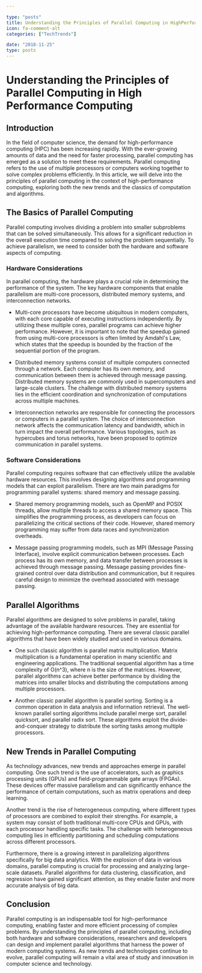 ```yaml
---

type: "posts"
title: Understanding the Principles of Parallel Computing in HighPerformance Computing
icon: fa-comment-alt
categories: ["TechTrends"]

date: "2018-11-25"
type: posts
---
```



# Understanding the Principles of Parallel Computing in High Performance Computing

## Introduction

In the field of computer science, the demand for high-performance computing (HPC) has been increasing rapidly. With the ever-growing amounts of data and the need for faster processing, parallel computing has emerged as a solution to meet these requirements. Parallel computing refers to the use of multiple processors or computers working together to solve complex problems efficiently. In this article, we will delve into the principles of parallel computing in the context of high-performance computing, exploring both the new trends and the classics of computation and algorithms.

## The Basics of Parallel Computing

Parallel computing involves dividing a problem into smaller subproblems that can be solved simultaneously. This allows for a significant reduction in the overall execution time compared to solving the problem sequentially. To achieve parallelism, we need to consider both the hardware and software aspects of computing.

### Hardware Considerations

In parallel computing, the hardware plays a crucial role in determining the performance of the system. The key hardware components that enable parallelism are multi-core processors, distributed memory systems, and interconnection networks.

-   Multi-core processors have become ubiquitous in modern computers, with each core capable of executing instructions independently. By utilizing these multiple cores, parallel programs can achieve higher performance. However, it is important to note that the speedup gained from using multi-core processors is often limited by Amdahl's Law, which states that the speedup is bounded by the fraction of the sequential portion of the program.

-   Distributed memory systems consist of multiple computers connected through a network. Each computer has its own memory, and communication between them is achieved through message passing. Distributed memory systems are commonly used in supercomputers and large-scale clusters. The challenge with distributed memory systems lies in the efficient coordination and synchronization of computations across multiple machines.

-   Interconnection networks are responsible for connecting the processors or computers in a parallel system. The choice of interconnection network affects the communication latency and bandwidth, which in turn impact the overall performance. Various topologies, such as hypercubes and torus networks, have been proposed to optimize communication in parallel systems.

### Software Considerations

Parallel computing requires software that can effectively utilize the available hardware resources. This involves designing algorithms and programming models that can exploit parallelism. There are two main paradigms for programming parallel systems: shared memory and message passing.

-   Shared memory programming models, such as OpenMP and POSIX threads, allow multiple threads to access a shared memory space. This simplifies the programming process, as developers can focus on parallelizing the critical sections of their code. However, shared memory programming may suffer from data races and synchronization overheads.

-   Message passing programming models, such as MPI (Message Passing Interface), involve explicit communication between processes. Each process has its own memory, and data transfer between processes is achieved through message passing. Message passing provides fine-grained control over data distribution and communication, but it requires careful design to minimize the overhead associated with message passing.

## Parallel Algorithms

Parallel algorithms are designed to solve problems in parallel, taking advantage of the available hardware resources. They are essential for achieving high-performance computing. There are several classic parallel algorithms that have been widely studied and used in various domains.

-   One such classic algorithm is parallel matrix multiplication. Matrix multiplication is a fundamental operation in many scientific and engineering applications. The traditional sequential algorithm has a time complexity of O(n^3), where n is the size of the matrices. However, parallel algorithms can achieve better performance by dividing the matrices into smaller blocks and distributing the computations among multiple processors.

-   Another classic parallel algorithm is parallel sorting. Sorting is a common operation in data analysis and information retrieval. The well-known parallel sorting algorithms include parallel merge sort, parallel quicksort, and parallel radix sort. These algorithms exploit the divide-and-conquer strategy to distribute the sorting tasks among multiple processors.

## New Trends in Parallel Computing

As technology advances, new trends and approaches emerge in parallel computing. One such trend is the use of accelerators, such as graphics processing units (GPUs) and field-programmable gate arrays (FPGAs). These devices offer massive parallelism and can significantly enhance the performance of certain computations, such as matrix operations and deep learning.

Another trend is the rise of heterogeneous computing, where different types of processors are combined to exploit their strengths. For example, a system may consist of both traditional multi-core CPUs and GPUs, with each processor handling specific tasks. The challenge with heterogeneous computing lies in efficiently partitioning and scheduling computations across different processors.

Furthermore, there is a growing interest in parallelizing algorithms specifically for big data analytics. With the explosion of data in various domains, parallel computing is crucial for processing and analyzing large-scale datasets. Parallel algorithms for data clustering, classification, and regression have gained significant attention, as they enable faster and more accurate analysis of big data.

## Conclusion

Parallel computing is an indispensable tool for high-performance computing, enabling faster and more efficient processing of complex problems. By understanding the principles of parallel computing, including both hardware and software considerations, researchers and developers can design and implement parallel algorithms that harness the power of modern computing systems. As new trends and technologies continue to evolve, parallel computing will remain a vital area of study and innovation in computer science and technology.
